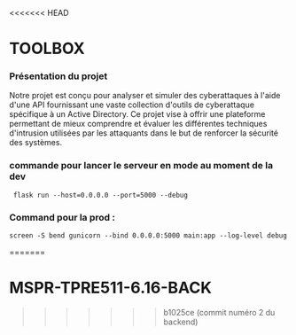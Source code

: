 <<<<<<< HEAD
# TOOLBOX
### Présentation du projet
Notre projet est conçu pour analyser et simuler  des cyberattaques à l'aide d'une API fournissant une vaste collection d'outils de cyberattaque spécifique à un Active Directory. Ce projet vise à offrir une plateforme permettant de mieux comprendre et évaluer les différentes techniques d'intrusion utilisées par les attaquants dans le but de renforcer la sécurité des systèmes.


### commande pour lancer le serveur en mode au moment de la dev 

```
 flask run --host=0.0.0.0 --port=5000 --debug
```

### Command pour la prod : 
``` 
screen -S bend gunicorn --bind 0.0.0.0:5000 main:app --log-level debug
```
=======
# MSPR-TPRE511-6.16-BACK
>>>>>>> b1025ce (commit numéro 2 du backend)
